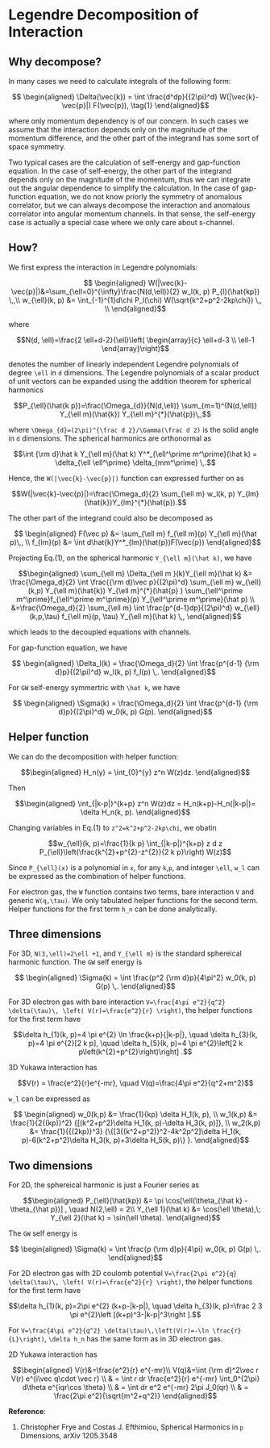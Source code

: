 
# Legendre Decomposition of Interaction


## Why decompose?

In many cases we need to calculate integrals of the following form:
```math
   \begin{aligned}
\Delta(\vec{k}) = \int \frac{d^dp}{{2\pi}^d} W(|\vec{k}-\vec{p}|) F(\vec{p}),
\tag{1}
   \end{aligned}
```
where only momentum dependency is of our concern. In such cases we assume that the interaction depends only on the magnitude of the momentum difference, and the other part of the integrand has some sort of space symmetry.

Two typical cases are the calculation of self-energy and gap-function equation. In the case of self-energy, the other part of the integrand depends only on the magnitude of the momentum, thus we can integrate out the angular dependence to simplify the calculation. In the case of gap-function equation, we do not know priorly the symmetry of anomalous correlator, but we can always decompose the interaction and anomalous correlator into angular momentum channels. In that sense, the self-energy case is actually a special case where we only care about s-channel.


## How?
We first express the interaction in Legendre polynomials:
```math
   \begin{aligned}
W(|\vec{k}-\vec{p}|)&=\sum_{\ell=0}^{\infty}\frac{N(d,\ell)}{2} w_l(k, p) P_{l}(\hat{kp}) \,,\\
w_{\ell}(k, p) &= \int_{-1}^{1}d\chi P_l(\chi) W(\sqrt{k^2+p^2-2kp\chi}) \,, \\
   \end{aligned}
```
where 
```math
N(d, \ell)=\frac{2 \ell+d-2}{\ell}\left(
\begin{array}{c}
\ell+d-3 \\
\ell-1
\end{array}\right)
```
denotes the number of linearly independent Legendre polynomials of degree ``\ell`` in ``d`` dimensions.
The Legendre polynomials of a scalar product of unit vectors can be expanded using the addition theorem for spherical harmonics
```math
P_{\ell}(\hat{k p})=\frac{\Omega_{d}}{N(d,\ell)} \sum_{m=1}^{N(d,\ell)} Y_{\ell m}(\hat{k}) Y_{\ell m}^{*}(\hat{p})\,,
```
where ``\Omega_{d}=(2\pi)^{\frac d 2}/\Gamma(\frac d 2)`` is the solid angle in ``d`` dimensions. The spherical harmonics are orthonormal as 
```math
\int {\rm d}\hat k Y_{\ell m}(\hat k)  Y^*_{\ell^\prime m^\prime}(\hat k)  = \delta_{\ell \ell^\prime} \delta_{mm^\prime} \,.
```
Hence, the ``W(|\vec{k}-\vec{p}|)`` function can expressed further on as
```math
W(|\vec{k}-\vec{p}|)=\frac{\Omega_d}{2} \sum_{\ell m}  w_l(k, p) Y_{lm}(\hat{k})Y_{lm}^{*}(\hat{p}).
```

The other part of the integrand could also be decomposed as
```math
   \begin{aligned}   
   F(\vec p) &= \sum_{\ell m} f_{\ell m}(p) Y_{\ell m}(\hat p)\,, \\
f_{lm}(p) &= \int d\hat{k}Y^*_{lm}(\hat{p})F(\vec{p})
   \end{aligned}
```

Projecting Eq.(1), on the spherical harmonic ``Y_{\ell m}(\hat k)``, we have
```math
\begin{aligned}
\sum_{\ell m} \Delta_{\ell m }(k)Y_{\ell m}(\hat k) &= \frac{\Omega_d}{2} \int \frac{{\rm d}\vec p}{(2\pi)^d} \sum_{\ell m} w_{\ell}(k,p)   Y_{\ell m}(\hat{k}) Y_{\ell m}^{*}(\hat{p} ) \sum_{\ell^\prime m^\prime}f_{\ell^\prime m^\prime}(p) Y_{\ell^\prime m^\prime}(\hat p)  \\
&=\frac{\Omega_d}{2} \sum_{\ell m} \int \frac{p^{d-1}dp}{(2\pi)^d}  w_{\ell}(k,p,\tau) f_{\ell m}(p, \tau) Y_{\ell m}(\hat k) \,,
\end{aligned}
```
which leads to the decoupled equations with channels.

For gap-function equation, we have
```math
   \begin{aligned}
\Delta_l(k) = \frac{\Omega_d}{2}  \int \frac{p^{d-1} {\rm d}p}{(2\pi)^d} w_l(k, p) f_l(p) \,.
   \end{aligned}
```
For ``GW`` self-energy symmertric with ``\hat k``, we have
```math
   \begin{aligned}
\Sigma(k) = \frac{\Omega_d}{2}  \int \frac{p^{d-1} {\rm d}p}{(2\pi)^d} w_0(k, p) G(p).
   \end{aligned}
```

## Helper function

We can do the decomposition with helper function:
```math
\begin{aligned}
H_n(y) = \int_{0}^{y} z^n W(z)dz.
\end{aligned}
```
Then
```math
\begin{aligned}
\int_{|k-p|}^{k+p} z^n W(z)dz = H_n(k+p)-H_n(|k-p|)= \delta H_n(k, p).
\end{aligned}
```
Changing variables in Eq.(1) to ``z^2=k^2+p^2-2kp\chi``, we obatin 
```math
w_{\ell}(k, p)=\frac{1}{k p} \int_{|k-p|}^{k+p} z d z P_{\ell}\left(\frac{k^{2}+p^{2}-z^{2}}{2 k p}\right) W(z)
```
Since ``P_{\ell}(x)`` is a polynomial in ``x``, for any ``k``,``p``, and integer ``\ell``, ``w_l`` can be expressed as the combination of helper functions.

For electron gas, the ``W`` function contains two terms, bare interaction ``V`` and generic ``W(q,\tau)``. We only tabulated helper functions for the second term. Helper functions for the first term ``h_n`` can be done analytically.

## Three dimensions
For 3D, ``N(3,\ell)=2\ell +1``, and ``Y_{\ell m}`` is the standard sphereical harmonic function. The ``GW`` self energy is
```math
   \begin{aligned}
\Sigma(k) =   \int \frac{p^2 {\rm d}p}{4\pi^2} w_0(k, p) G(p) \,.
   \end{aligned}
```
For 3D electron gas with bare interaction ``V=\frac{4\pi e^2}{q^2} \delta(\tau)\, \left( V(r)=\frac{e^2}{r} \right)``, the helper functions for the first term have
```math
\delta h_{1}(k, p)=4 \pi e^{2} \ln \frac{k+p}{|k-p|}, \quad \delta h_{3}(k, p)=4 \pi e^{2}[2 k p], \quad \delta h_{5}(k, p)=4 \pi e^{2}\left[2 k p\left(k^{2}+p^{2}\right)\right] .
```
3D Yukawa interaction has
```math
V(r) = \frac{e^2}{r}e^{-mr}, \quad V(q)=\frac{4\pi e^2}{q^2+m^2}
```

``w_l`` can be expressed as
```math
   \begin{aligned}
w_0(k,p) &= \frac{1}{kp} \delta H_1(k, p), \\
w_1(k,p) &= \frac{1}{2{(kp)}^2} {[(k^2+p^2)\delta H_1(k, p)-\delta H_3(k, p)]}, \\
w_2(k,p) &= \frac{1}{{(2kp)}^3}
{\{[3{(k^2+p^2)}^2-4k^2p^2]\delta H_1(k, p)-6(k^2+p^2)\delta H_3(k, p)+3\delta H_5(k, p)\} }.
   \end{aligned}
```

## Two dimensions
For 2D, the sphereical harmonic is just a Fourier series as
```math
\begin{aligned}
 P_{\ell}(\hat{kp}) &=  \pi \cos[\ell(\theta_{\hat k} - \theta_{\hat p})] , \quad N(2,\ell) = 2\\
Y_{\ell 1}(\hat k) &= \cos(\ell \theta),\;  Y_{\ell 2}(\hat k) = \sin(\ell \theta).
\end{aligned}
```
The ``GW`` self energy is
```math
   \begin{aligned}
\Sigma(k) =   \int \frac{p {\rm d}p}{4\pi} w_0(k, p) G(p) \,.
   \end{aligned}
```
For 2D electron gas with 2D coulomb potential ``V=\frac{2\pi e^2}{q} \delta(\tau)\, \left( V(r)=\frac{e^2}{r} \right)``, 
the helper functions for the first term have
```math
\delta h_{1}(k, p)=2\pi e^{2} (k+p-|k-p|), \quad \delta h_{3}(k, p)=\frac 2 3 \pi e^{2}\left [(k+p)^3-|k-p|^3\right ].
```
For ``V=\frac{4\pi e^2}{q^2} \delta(\tau)\,\left(V(r)=-\ln \frac{r}{L}\right)``, ``\delta h_n`` has the same form as in 3D electron gas. 

2D Yukawa interaction has
```math
\begin{aligned}
V(r)&=\frac{e^2}{r} e^{-mr}\\
V(q)&=\int {\rm d}^2\vec r V(r) e^{i\vec q\cdot \vec r} \\
    & = \int r dr \frac{e^2}{r} e^{-mr} \int_0^{2\pi} d\theta e^{iqr\cos \theta} \\
    & = \int dr e^2 e^{-mr} 2\pi J_0(qr) \\
    & = \frac{2\pi e^2}{\sqrt{m^2+q^2}} 
\end{aligned}
```


**Reference**:
1. Christopher Frye and Costas J. Efthimiou, Spherical Harmonics in ``p`` Dimensions, arXiv 1205.3548